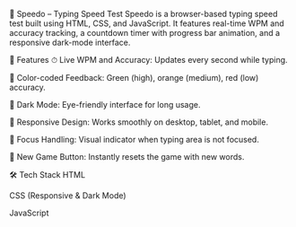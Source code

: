 🧠 Speedo – Typing Speed Test
Speedo is a browser-based typing speed test built using HTML, CSS, and JavaScript. It features real-time WPM and accuracy tracking, a countdown timer with progress bar animation, and a responsive dark-mode interface.

🚀 Features
⏱ Live WPM and Accuracy: Updates every second while typing.

🎯 Color-coded Feedback: Green (high), orange (medium), red (low) accuracy.

🌙 Dark Mode: Eye-friendly interface for long usage.

📱 Responsive Design: Works smoothly on desktop, tablet, and mobile.

🧠 Focus Handling: Visual indicator when typing area is not focused.

🔄 New Game Button: Instantly resets the game with new words.

🛠 Tech Stack
HTML

CSS (Responsive & Dark Mode)

JavaScript
